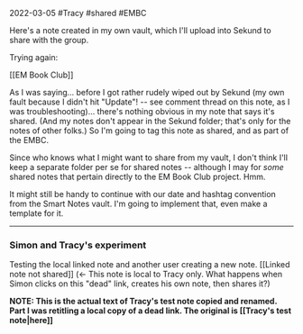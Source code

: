 2022-03-05 #Tracy
#shared #EMBC

Here's a note created in my own vault, which I'll upload into Sekund to share with the group.

Trying again:

[[EM Book Club]]

As I was saying... before I got rather rudely wiped out by Sekund (my own fault because I didn't hit "Update"! -- see comment thread on this note, as I was troubleshooting)... there's nothing obvious in my note that says it's shared. (And my notes don't appear in the Sekund folder; that's only for the notes of other folks.) So I'm going to tag this note as shared, and as part of the EMBC.

Since who knows what I might want to share from my vault, I don't think I'll keep a separate folder per se for shared notes -- although I may for *some* shared notes that pertain directly to the EM Book Club project. Hmm.

It might still be handy to continue with our date and hashtag convention from the Smart Notes vault. I'm going to implement that, even make a template for it.

---

### Simon and Tracy's experiment
Testing the local linked note and another user creating a new note.
[[Linked note not shared]] (<- This note is local to Tracy only. What happens when Simon clicks on this "dead" link, creates his own note, then shares it?)


**NOTE:
This is the actual text  of Tracy's test note copied and renamed. Part I was retitling a local copy of a dead link. The original  is [[Tracy's test note|here]]**
